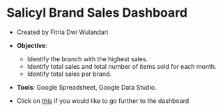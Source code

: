 # Salicyl Brand Sales Dashboard

- Created by Fitria Dwi Wulandari
- **Objective**:
  - Identify the branch with the highest sales.
  - Identify total sales and total number of items sold for each month.
  - Identify total sales per brand.
 
- **Tools**: Google Spreadsheet, Google Data Studio.
- Click on [this](https://datastudio.google.com/reporting/71c6630c-2229-4b16-8497-0a9bf9883125) if you would like to go further to the dashboard
